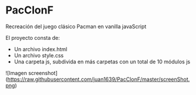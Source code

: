 # PacClonF
Recreación del juego clásico Pacman en vanilla javaScript

El proyecto consta de:
- Un archivo index.html
- Un archivo style.css
- Una carpeta js, subdivida en más carpetas con un total de 10 módulos js

<span>![</span><span>Imagen screenshot</span><span>]</span><span>(</span><span>https://raw.githubusercontent.com/juan1639/PacClonF/master/screenShot.png</span><span>)</span>



